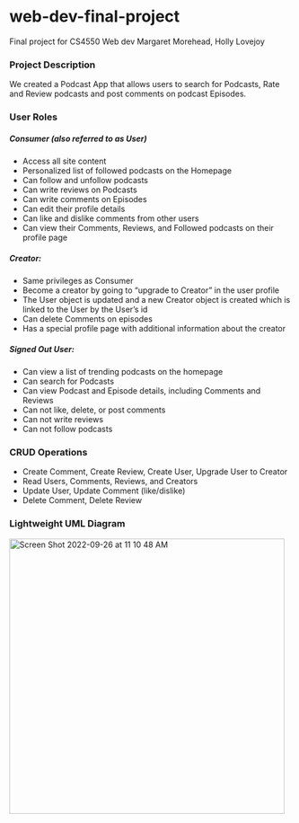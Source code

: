 # web-dev-final-project
Final project for CS4550 Web dev
Margaret Morehead, Holly Lovejoy

### Project Description
We created a Podcast App that allows users to search for Podcasts, Rate and Review podcasts and post comments on podcast Episodes. 

### User Roles
##### Consumer (also referred to as User)
* Access all site content
* Personalized list of followed podcasts on the Homepage
* Can follow and unfollow podcasts
* Can write reviews on Podcasts
* Can write comments on Episodes
* Can edit their profile details
* Can like and dislike comments from other users
* Can view their Comments, Reviews, and Followed podcasts on their profile page
##### Creator: 
* Same privileges as Consumer
* Become a creator by going to “upgrade to Creator” in the user profile
* The User object is updated and a new Creator object is created which is linked to the User by the User’s id
* Can delete Comments on episodes
* Has a special profile page with additional information about the creator
##### Signed Out User:
* Can view a list of trending podcasts on the homepage
* Can search for Podcasts
* Can view Podcast and Episode details, including Comments and Reviews
* Can not like, delete, or post comments
* Can not write reviews
* Can not follow podcasts

### CRUD Operations
* Create Comment, Create Review, Create User, Upgrade User to Creator
* Read Users, Comments, Reviews, and Creators
* Update User, Update Comment (like/dislike)
* Delete Comment, Delete Review

### Lightweight UML Diagram 
<img width="490" alt="Screen Shot 2022-09-26 at 11 10 48 AM" src="https://user-images.githubusercontent.com/42592575/192313794-b80ace41-6a4f-4ad9-a188-12b4d41adf9f.png">

